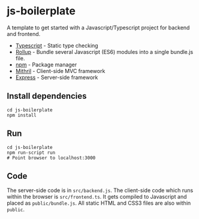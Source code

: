 # js-boilerplate

A template to get started with a Javascript/Typescript project for backend and frontend.

* [Typescript] - Static type checking
* [Rollup] - Bundle several Javascript (ES6) modules into a single bundle.js file.
* [npm] - Package manager
* [Mithril] - Client-side MVC framework
* [Express] - Server-side framework

## Install dependencies

```
cd js-boilerplate
npm install
```

## Run

```
cd js-boilerplate
npm run-script run
# Point browser to localhost:3000
```

## Code

The server-side code is in ```src/backend.js```. The client-side code which
runs within the browser is ```src/frontend.ts```. It gets compiled to
Javascript and placed as ```public/bundle.js```.  All static HTML and CSS3
files are also within ```public```.

[Typescript]: https://www.typescriptlang.org/
[Rollup]: http://rollupjs.org/
[npm]: https://www.npmjs.com/
[Mithril]: http://mithril.js.org/
[Express]: http://expressjs.com/
